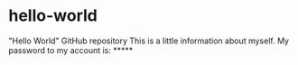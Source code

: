 # hello-world
"Hello World" GitHub repository
This is a little information about myself. My password to my account is: *****
